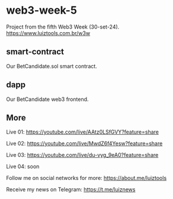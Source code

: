 # web3-week-5
Project from the fifth Web3 Week (30-set-24). https://www.luiztools.com.br/w3w

## smart-contract
Our BetCandidate.sol smart contract.

## dapp
Our BetCandidate web3 frontend.

## More

Live 01: https://youtube.com/live/AAtz0LSfGVY?feature=share

Live 02: https://youtube.com/live/MwdZ6f4Yesw?feature=share

Live 03: https://youtube.com/live/du-vyg_9eA0?feature=share

Live 04: soon

Follow me on social networks for more: https://about.me/luiztools

Receive my news on Telegram: https://t.me/luiznews
